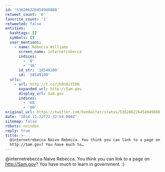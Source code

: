 ```yaml
---
id: '536286226454949888'
retweet_count: '0'
favorite_count: '1'
retweeted: false
entities:
  hashtags: []
  symbols: []
  user_mentions:
    - name: Rebecca Williams
      screen_name: internetrebecca
      indices:
        - '0'
        - '16'
      id_str: '18549100'
      id: '18549100'
  urls:
    - url: http://t.co/jh0nAiYIDN
      expanded_url: http://Sam.gov
      display_url: Sam.gov
      indices:
        - '68'
        - '90'
original_url: https://twitter.com/benbalter/status/536286226454949888
date: '2014-11-22T22:32:54.000Z'
sitemap: false
robots: noindex
reply: true
title: >-
  @internetrebecca Naive Rebecca. You think you can link to a page on
  http://Sam.gov? You have much to…
---
```


@internetrebecca Naive Rebecca. You think you can link to a page on http://Sam.gov? You have much to learn in government. :)